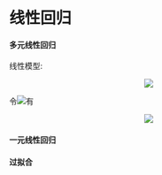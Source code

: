 # 线性回归

#### 多元线性回归

线性模型:

<div align="center"><img src="http://latex.codecogs.com/svg.latex?y=b&plus;\sum_{i=1}^{n}w_{i}x_{i}" /></div>

令<img src="http://latex.codecogs.com/svg.latex?\inline&space;w_{0}=b,x_{0}=1" />有

<div align="center"><img src="http://latex.codecogs.com/svg.latex?y=\sum_{i=0}^{n}w_{i}x_{i}" /></div>

#### 一元线性回归

#### 过拟合
